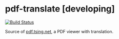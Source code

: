 # pdf-translate [developing]

[![Build Status](https://travis-ci.com/yuantailing/pdf-translate.svg?branch=master)](https://travis-ci.com/yuantailing/pdf-translate)

Source of [pdf.tsing.net](http://pdf.tsing.net), a PDF viewer with translation.
